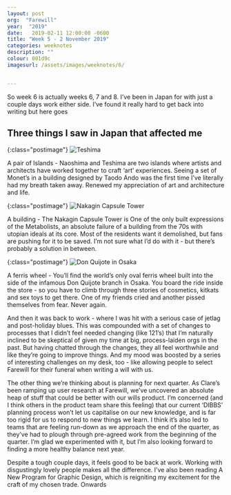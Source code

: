 ```yaml
---
layout: post
org:  "Farewill"
year:  "2019"
date:   2019-02-11 12:00:00 -0600
title: "Week 5 - 2 November 2019"
categories: weeknotes
description: ""
colour: 001d9c
imagesurl: /assets/images/weeknotes/6/


---
```



So week 6 is actually weeks 6, 7 and 8. I’ve been in Japan for with just a couple days work either side. I’ve found it really hard to get back into writing but here goes

## Three things I saw in Japan that affected me

{:class="postimage"}
<img src="{{page.imagesurl}}japan1.png"
alt="Teshima">

A pair of Islands - Naoshima and Teshima are two islands where artists and architects have worked together to craft ‘art’ experiences. Seeing a set of Monet’s in a building designed by Taodo Ando was the first time I’ve literally had my breath taken away. Renewed my appreciation of art and architecture and life.  

{:class="postimage"}
<img src="{{page.imagesurl}}japan2.png"
alt="Nakagin Capsule Tower">

A building - The Nakagin Capsule Tower is One of the only built expressions of the Metabolists, an absolute failure of a building from the 70s with utopian ideals at its core. Most of the residents want it demolished, but fans are pushing for it to be saved. I’m not sure what I’d do with it - but there’s probably a solution in between. 

{:class="postimage"}
<img src="{{page.imagesurl}}japan3"
alt="Don Quijote in Osaka">

A ferris wheel - You’ll find the world’s only oval ferris wheel built into the side of the infamous Don Quijote branch in Osaka. You board the ride inside the store - so you have to climb through three stories of cosmetics, kitkats and sex toys to get there. One of my friends cried and another pissed themselves from fear. Never again. 



And then it was back to work - where I was hit with a serious case of jetlag and post-holiday blues. This was compounded with a set of changes to processes that I didn’t feel needed changing (like 121’s) that I’m naturally inclined to be skeptical of given my time at big, process-laiden orgs in the past. But having chatted through the changes, they all feel worthwhile and like they’re going to improve things. And my mood was boosted by a series of interesting challenges on my desk, too - like allowing people to select Farewill for their funeral when writing a will with us. 

The other thing we’re thinking about is planning for next quarter. As Clare’s been ramping up user research at Farewill, we’ve uncovered an absolute heap of stuff that could be better with our wills product. I’m concerned (and I think others in the product team share this feeling) that our current ‘DIBBS’ planning process won’t let us capitalise on our new knowledge, and is far too rigid for us to respond to new things we learn. I think it’s also led to teams that are feeling run-down as we approach the end of the quarter, as they’ve had to plough through pre-agreed work from the beginning of the quarter. I’m glad we experimented with it, but I’m also looking forward to finding a more healthy balance next year. 

Despite a tough couple days, it feels good to be back at work. Working with disgustingly lovely people makes all the difference. I’ve also been reading A New Program for Graphic Design, which is reigniting my excitement for the craft of my chosen trade. Onwards


 
